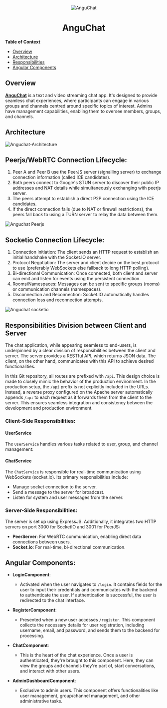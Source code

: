 
<p align="center">
  <img src="https://github.com/ejbolts/Text-video-chat-app/assets/86194451/c91e065e-e91b-4331-a22f-101a56546d05" alt="AnguChat" />
</p>
<h1 align="center">AnguChat</h1>

<b>Table of Context</b>

- [Overview](#Overview)
- [Architecture](#Architecture)
- [Responsibilities](#Responsibilities)
- [Angular Components](#Angular_Components)

<a name="Overview"></a>
## Overview

[**AnguChat**](https://www.anguchat.com) is a text and video streaming chat app. It's designed to provide seamless chat experiences, where participants can engage in various groups and channels centred around specific topics of interest. Admins have management capabilities, enabling them to oversee members, groups, and channels.

<a name="Architecture"></a>
## Architecture
![Anguchat-Architecture](https://github.com/user-attachments/assets/925a45ae-0e47-4597-8ec4-f09c0529384b)


## Peerjs/WebRTC Connection Lifecycle:
1. Peer A and Peer B use the PeerJS server (signalling server) to exchange connection information (called ICE candidates).
2. Both peers connect to Google's STUN server to discover their public IP addresses and NAT details while simultaneously exchanging with peerjs server.
3. The peers attempt to establish a direct P2P connection using the ICE candidates.
4. If the direct connection fails (due to NAT or firewall restrictions), the peers fall back to using a TURN server to relay the data between them.

![Anguchat Peerjs](https://github.com/user-attachments/assets/320a05a3-767a-4650-b040-2bae094a502b)

## Socketio Connection Lifecycle:
1. Connection Initiation: The client sends an HTTP request to establish an initial handshake with the Socket.IO server.
2. Protocol Negotiation: The server and client decide on the best protocol to use (preferably WebSockets else fallback to long HTTP polling).
3. Bi-directional Communication: Once connected, both client and server can emit and listen for events using the persistent connection.
4. Rooms/Namespaces: Messages can be sent to specific groups (rooms) or communication channels (namespaces).
5. Disconnection and Reconnection: Socket.IO automatically handles connection loss and reconnection attempts.
   
![Anguchat socketio](https://github.com/user-attachments/assets/50deaaca-a497-4ff9-8d52-fd367c2a7e76)

<a name="Responsibilities"></a>
## Responsibilities Division between Client and Server

The chat application, while appearing seamless to end-users, is underpinned by a clear division of responsibilities between the client and server. The server provides a RESTful API, which returns JSON data. The client, on the other hand, communicates with this API to achieve desired functionalities.

In this Git repository, all routes are prefixed with `/api`. This design choice is made to closely mimic the behavior of the production environment. In the production setup, the `/api` prefix is not explicitly included in the URLs. Instead, a reverse proxy configured on the Apache server automatically appends `/api` to each request as it forwards them from the client to the server. This ensures seamless integration and consistency between the development and production environment.


### Client-Side Responsibilities:

#### UserService 

The `UserService` handles various tasks related to user, group, and channel management:

#### ChatService

The `ChatService` is responsible for real-time communication using WebSockets (socket.io). Its primary responsibilities include:

- Manage socket connection to the server.
- Send a message to the server for broadcast.
- Listen for system and user messages from the server.

### Server-Side Responsibilities:

The server is set up using ExpressJS. Additionally, it integrates two HTTP servers on port 3000 for SocketIO and 3001 for PeerJS:

- **PeerServer**: For WebRTC communication, enabling direct data connections between users.
- **Socket.io**: For real-time, bi-directional communication.


<a name="Angular_Components"></a>
## Angular Components:

- **LoginComponent**:
  - Activated when the user navigates to `/login`. It contains fields for the user to input their credentials and communicates with the backend to authenticate the user. If authentication is successful, the user is redirected to the chat interface.

- **RegisterComponent**:
  - Presented when a new user accesses `/register`. This component collects the necessary details for user registration, including username, email, and password, and sends them to the backend for processing.

- **ChatComponent**:
  - This is the heart of the chat experience. Once a user is authenticated, they're brought to this component. Here, they can view the groups and channels they're part of, start conversations, and interact with other users.

- **AdminDashboardComponent**:
  - Exclusive to admin users. This component offers functionalities like user management, group/channel management, and other administrative tasks.
